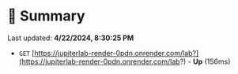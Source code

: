 # 📖 Summary
Last updated: **4/22/2024, 8:30:25 PM**

- `GET` [https://jupiterlab-render-0pdn.onrender.com/lab?](https://jupiterlab-render-0pdn.onrender.com/lab?) - **Up** (156ms)
